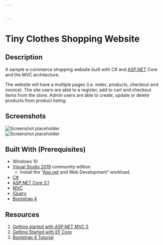 ```yaml
---


---
```


<h1 id="tiny-clothes-shopping-website">Tiny Clothes Shopping Website</h1>
<h2 id="description">Description</h2>
<p>A sample e-commerce shopping website built with C# and <a href="http://ASP.NET">ASP.NET</a> Core and the MVC architecture.</p>
<p>The website will have a multiple pages (i.e. index, products, checkout and invoice). The site users are able to a register, add to cart and checkout items from the store.  Admin users are able to create, update or delete products from product listing.</p>
<h2 id="screenshots">Screenshots</h2>
<p><img src="https://i.imgur.com/Ky9kKmH.png" alt="Screenshot placeholder"><br>
<img src="https://i.imgur.com/7bHjIJj.png" alt="Screenshot placeholder"></p>
<h2 id="built-with-prerequisites">Built With (Prerequisites)</h2>
<ul>
<li>Windows 10</li>
<li><a href="%5Bhttps://developer.microsoft.com/en-us/windows/downloads">Visual Studio 2019</a> community edition
<ul>
<li>Install the “<a href="http://Asp.net">Asp.net</a> and Web Development” workload.</li>
</ul>
</li>
<li><a href="https://docs.microsoft.com/en-us/dotnet/csharp/">C#</a></li>
<li><a href="https://docs.microsoft.com/en-us/aspnet/core/?view=aspnetcore-3.0">ASP.NET Core 3.1</a></li>
<li><a href="https://docs.microsoft.com/en-nz/aspnet/core/mvc/overview?view=aspnetcore-3.0">MVC</a></li>
<li><a href="%5Bhttps://jquery.com/%5D(https://jquery.com/)">jQuery</a></li>
<li><a href="%5Bhttps://getbootstrap.com/%5D(https://getbootstrap.com/)">Bootstrap 4</a></li>
</ul>
<h2 id="resources">Resources</h2>
<ol>
<li><a href="%5Bhttps://docs.microsoft.com/en-us/aspnet/mvc/overview/getting-started/introduction/getting-started%5D(https://docs.microsoft.com/en-us/aspnet/mvc/overview/getting-started/introduction/getting-started)%5D">Getting started with ASP.NET MVC 5</a></li>
<li><a href="%5Bhttps://docs.microsoft.com/en-us/ef/core/get-started/?tabs=netcore-cli%5D(https://docs.microsoft.com/en-us/ef/core/get-started/?tabs=netcore-cli)">Getting Started with EF Core</a></li>
<li><a href="%5Bhttps://www.w3schools.com/bootstrap4/%5D(https://www.w3schools.com/bootstrap4/)">Bootstrap 4  Tutorial</a></li>
</ol>

